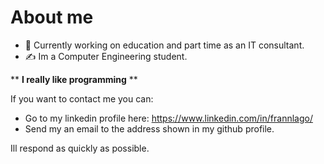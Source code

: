 # About me

- 🙌 Currently working on education and part time as an IT consultant.
- ✍️ Im a Computer Engineering student.

** **I really like programming** **

If you want to contact me you can:
- Go to my linkedin profile here: https://www.linkedin.com/in/frannlago/
- Send my an email to the address shown in my github profile.
  
Ill respond as quickly as possible.


